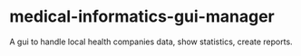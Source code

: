 # medical-informatics-gui-manager
A gui to handle local health companies data, show statistics, create reports. 
